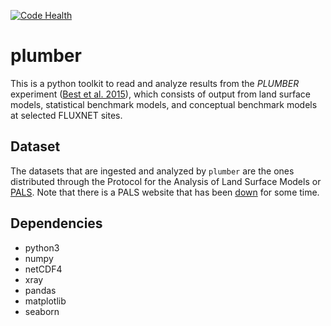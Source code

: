 [![Code Health](https://landscape.io/github/bartnijssen/plumber_analysis/develop/landscape.svg?style=flat-square)](https://landscape.io/github/bartnijssen/plumber_analysis/develop)
# plumber

This is a python toolkit to read and analyze results from the *PLUMBER* experiment ([Best et al. 2015](http://dx.doi.org/10.1175/jhm-d-14-0158.1)), which consists of output from land surface models, statistical benchmark models, and conceptual benchmark models at selected FLUXNET sites.

## Dataset

The datasets that are ingested and analyzed by `plumber` are the ones distributed through the Protocol for the Analysis of Land Surface Models or [PALS](http://dx.doi.org/0.5194/gmd-5-819-2012). Note that there is a PALS website that has been [down](http://pals.nci.org.au) for some time.

## Dependencies
 - python3
 - numpy
 - netCDF4
 - xray
 - pandas
 - matplotlib
 - seaborn
